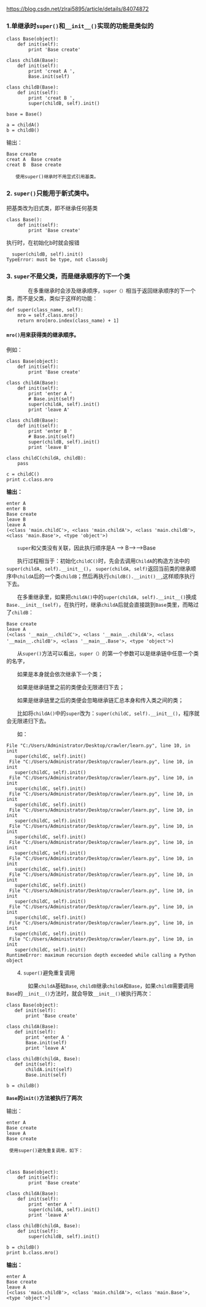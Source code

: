https://blog.csdn.net/zlrai5895/article/details/84074872



### 1.单继承时`super()`和`__init__()`实现的功能是类似的

```
class Base(object):
    def init(self):
        print 'Base create'

class childA(Base):
    def init(self):
        print 'creat A ',
        Base.init(self)

class childB(Base):
    def init(self):
        print 'creat B ',
        super(childB, self).init()

base = Base()

a = childA()
b = childB()

```

输出：

```
Base create
creat A  Base create
creat B  Base create

　　使用super()继承时不用显式引用基类。

```

### 2. `super()`只能用于新式类中。

把基类改为旧式类，即不继承任何基类

```
class Base():
    def init(self):
        print 'Base create'
```

执行时，在初始化b时就会报错

```
  super(childB, self).init()
TypeError: must be type, not classobj
```

### 3. `super`不是父类，而是继承顺序的下一个类

　　　　在多重继承时会涉及继承顺序，`super（）`相当于返回继承顺序的下一个类，而不是父类，类似于这样的功能：

```
def super(class_name, self):
    mro = self.class.mro()
    return mro[mro.index(class_name) + 1]
```

#### `mro()`用来获得类的继承顺序。


例如：

```
class Base(object):
    def init(self):
        print 'Base create'

class childA(Base):
    def init(self):
        print 'enter A '
        # Base.init(self)
        super(childA, self).init()
        print 'leave A'

class childB(Base):
    def init(self):
        print 'enter B '
        # Base.init(self)
        super(childB, self).init()
        print 'leave B'

class childC(childA, childB):
    pass

c = childC()
print c.class.mro

```

**输出：**

```
enter A 
enter B 
Base create
leave B
leave A
(<class 'main.childC'>, <class 'main.childA'>, <class 'main.childB'>, <class 'main.Base'>, <type 'object'>)
```

　　`super`和父类没有关联，因此执行顺序是A —> B—>—>Base

　　执行过程相当于：初始化`childC()`时，先会去调用`ChildA`的构造方法中的` super(childA, self).__init__()`， `super(childA, self)`返回当前类的继承顺序中`childA`后的一个类`childB`；然后再执行`childB().__init()__`,这样顺序执行下去。

　　在多重继承里，如果把`childA()`中的` super(childA, self).__init__() `换成`Base.__init__(self)`，在执行时，继承`childA`后就会直接跳到`Base`类里，而略过了`childB`：

```enter A 
Base create
leave A
(<class '__main__.childC'>, <class '__main__.childA'>, <class '__main__.childB'>, <class '__main__.Base'>, <type 'object'>)　　
```

　　从`super()`方法可以看出，`super（）`的第一个参数可以是继承链中任意一个类的名字，

　　如果是本身就会依次继承下一个类；

　　如果是继承链里之前的类便会无限递归下去；

　　如果是继承链里之后的类便会忽略继承链汇总本身和传入类之间的类；

　　比如将`childA()`中的`super`改为：`super(childC, self).__init__()`，程序就会无限递归下去。

　　如：

 ```
File "C:/Users/Administrator/Desktop/crawler/learn.py", line 10, in init
    super(childC, self).init()
  File "C:/Users/Administrator/Desktop/crawler/learn.py", line 10, in init
    super(childC, self).init()
  File "C:/Users/Administrator/Desktop/crawler/learn.py", line 10, in init
    super(childC, self).init()
  File "C:/Users/Administrator/Desktop/crawler/learn.py", line 10, in init
    super(childC, self).init()
  File "C:/Users/Administrator/Desktop/crawler/learn.py", line 10, in init
    super(childC, self).init()
  File "C:/Users/Administrator/Desktop/crawler/learn.py", line 10, in init
    super(childC, self).init()
  File "C:/Users/Administrator/Desktop/crawler/learn.py", line 10, in init
    super(childC, self).init()
  File "C:/Users/Administrator/Desktop/crawler/learn.py", line 10, in init
    super(childC, self).init()
  File "C:/Users/Administrator/Desktop/crawler/learn.py", line 10, in init
    super(childC, self).init()
  File "C:/Users/Administrator/Desktop/crawler/learn.py", line 10, in init
    super(childC, self).init()
  File "C:/Users/Administrator/Desktop/crawler/learn.py", line 10, in init
    super(childC, self).init()
  File "C:/Users/Administrator/Desktop/crawler/learn.py", line 10, in init
    super(childC, self).init()
  File "C:/Users/Administrator/Desktop/crawler/learn.py", line 10, in init
    super(childC, self).init()
RuntimeError: maximum recursion depth exceeded while calling a Python object
 ```




　　4. `super()`避免重复调用

　　　　如果`childA`基础`Base`, `childB`继承`childA`和`Base`，如果`childB`需要调用`Base`的`__init__()`方法时，就会导致`__init__()`被执行两次：

 ```
class Base(object):
    def init(self):
        print 'Base create'

class childA(Base):
    def init(self):
        print 'enter A '
        Base.init(self)
        print 'leave A'

class childB(childA, Base):
    def init(self):
        childA.init(self)
        Base.init(self)

b = childB()

 ```

**`Base`的`init()`方法被执行了两次**

输出：

```
enter A 
Base create
leave A
Base create

 使用super()避免重复调用，如下：

 

class Base(object):
    def init(self):
        print 'Base create'

class childA(Base):
    def init(self):
        print 'enter A '
        super(childA, self).init()
        print 'leave A'

class childB(childA, Base):
    def init(self):
        super(childB, self).init()

b = childB()
print b.class.mro()

```

**输出：**

```
enter A 
Base create
leave A
[<class 'main.childB'>, <class 'main.childA'>, <class 'main.Base'>, <type 'object'>]
```

